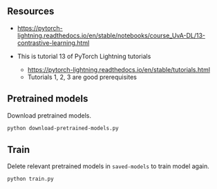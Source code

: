## Resources

- https://pytorch-lightning.readthedocs.io/en/stable/notebooks/course_UvA-DL/13-contrastive-learning.html

- This is tutorial 13 of PyTorch Lightning tutorials
  - https://pytorch-lightning.readthedocs.io/en/stable/tutorials.html
  - Tutorials 1, 2, 3 are good prerequisites

## Pretrained models

Download pretrained models.

```bash
python download-pretrained-models.py
```

## Train

Delete relevant pretrained models in `saved-models` to train model again.

```bash
python train.py
```
